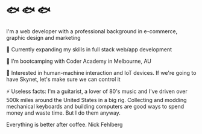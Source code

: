 # 	🐟	🐟	🐟

I'm a web developer with a professional background in e-commerce, graphic design and marketing

🔭  Currently expanding my skills in full stack web/app development

🌱  I’m bootcamping with Coder Academy in Melbourne, AU

💬  Interested in human-machine interaction and IoT devices. If we're going to have Skynet, let's make sure we can control it

⚡   Useless facts: I'm a guitarist, a lover of 80's music and I've driven over 500k miles around the United States in a big rig. Collecting and modding mechanical keyboards and building computers are good ways to spend money and waste time. But I do them anyway.

Everything is better after coffee.
Nick Fehlberg

